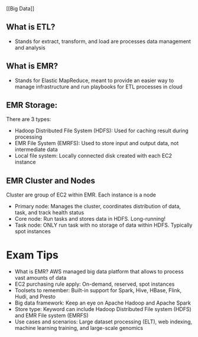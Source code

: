 [[Big Data]]

## What is ETL?
- Stands for extract, transform, and load are processes data management and analysis

## What is EMR?
- Stands for Elastic MapReduce, meant to provide an easier way to manage infrastructure and run playbooks for ETL processes in cloud

## EMR Storage:

There are 3 types:
- Hadoop Distributed File System (HDFS): Used for caching result during processing
- EMR File System (EMRFS): Used to store input and output data, not intermediate data
- Local file system: Locally connected disk created with each EC2 instance

## EMR Cluster and Nodes

Cluster are group of EC2 within EMR. Each instance is a node
- Primary node: Manages the cluster,  coordinates distribution of data, task, and track health status
- Core node: Run tasks and stores data in HDFS. Long-running!
- Task node: ONLY run task with no storage of data within HDFS. Typically spot instances

# Exam Tips

- What is EMR? AWS managed big data platform that allows to process vast amounts of data
- EC2 purchasing rule apply: On-demand, reserved, spot instances
- Toolsets to remember: Built-in support for Spark, Hive, HBase, Flink, Hudi, and Presto
- Big data framework: Keep an eye on Apache Hadoop and Apache Spark
- Store type: Keyword can include Hadoop Distributed File system (HDFS) and EMR File system (EMRFS)
- Use cases and scenarios: Large dataset processing (ELT), web indexing, machine learning training, and large-scale genomics